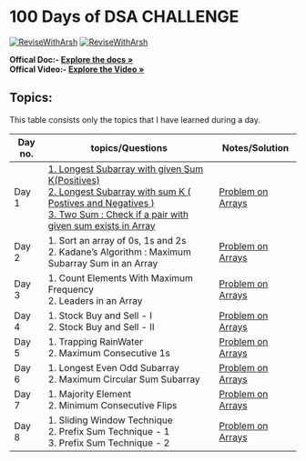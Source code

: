 

# 100 Days of DSA CHALLENGE

[![ReviseWithArsh](https://img.shields.io/badge/Language-JAVA-934fb5?style=for-the-badge&logo=java&logoColor=white)](https://github.com/ankitkumar734ac/6Companies30days)
[![ReviseWithArsh](https://img.shields.io/badge/ReviseWithArsh-6Companies30Days-green?style=for-the-badge&logo=github)](https://github.com/ankitkumar734ac/6Companies30days)

<b>Offical Doc:- </b><a href="https://docs.google.com/document/d/e/2PACX-1vRgrSl5zCl8P92F0qNuJyDF9v8aqfNd1UB9fQWTb-_aohzhPbZ0GOVbXvfnGHgzbWWdkf9gr7ZgM0lj/pub"><strong>Explore the docs »</strong></a><br/>
<b>Offical Video:- </b> <a href="https://www.youtube.com/watch?v=8ESo_bXhRC4&ab_channel=ArshGoyal"><strong>Explore the Video »</strong></a><br/>


## Topics:

This table consists only the topics that I have learned during a day.

| Day no. | topics/Questions                                                                                                                                                                                                                                                                                                                                                                                                                                                                                                                   | Notes/Solution                |
|---------|------------------------------------------------------------------------------------------------------------------------------------------------------------------------------------------------------------------------------------------------------------------------------------------------------------------------------------------------------------------------------------------------------------------------------------------------------------------------------------------------------------------------------------| ----------------------------- |
| Day 1   | [1. Longest Subarray with given Sum K(Positives)](https://www.codingninjas.com/codestudio/problems/longest-subarray-with-sum-k_6682399?utm_source=striver&utm_medium=website&utm_campaign=a_zcoursetuf) <br>[2. Longest Subarray with sum K ( Postives and Negatives )](https://www.codingninjas.com/studio/problems/longest-subarray-with-sum-k_5713505?utm_source=striver&utm_medium=website&utm_campaign=a_zcoursetuf) <br>[3. Two Sum : Check if a pair with given sum exists in Array](https://leetcode.com/problems/two-sum/) | [Problem on Arrays](/src/arrays/)                |
| Day 2   | 1. Sort an array of 0s, 1s and 2s <br>2.  Kadane’s Algorithm : Maximum Subarray Sum in an Array                                                                                                                                                                                                                                                                                                                                                                                                                                    | [Problem on Arrays](/src/arrays/)                |
| Day 3   | 1. Count Elements With Maximum Frequency <br>2. Leaders in an Array <br>                                                                                                                                                                                                                                                                                                                                                                                                                                                           | [Problem on Arrays](/src/arrays/)                |
| Day 4   | 1. Stock Buy and Sell - I <br>2. Stock Buy and Sell - II                                                                                                                                                                                                                                                                                                                                                                                                                                            | [Problem on Arrays](/src/arrays/)                |
| Day 5   | 1. Trapping RainWater <br>2. Maximum Consecutive 1s                                                                                                                                                                                                                                                                                                                                                                                                                                                                                | [Problem on Arrays](/src/arrays/)                |
| Day 6   | 1. Longest Even Odd Subarray <br>2. Maximum Circular Sum Subarray <br>                                                                                                                                                                                                                                                                                                                                                                                                                                                             | [Problem on Arrays](/src/arrays/)                |
| Day 7   | 1. Majority Element <br>2. Minimum Consecutive Flips <br>                                                                                                                                                                                                                                                                                                                                                                                                                                                                          | [Problem on Arrays](/src/arrays/)                |
| Day 8   | 1. Sliding Window Technique <br>2. Prefix Sum Technique - 1  <br> 3. Prefix Sum Technique - 2                                                                                                                                                                                                                                                                                                                                                                                                                                      | [Problem on Arrays](/src/arrays/)                |
